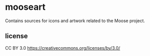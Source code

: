 mooseart
========

Contains sources for icons and artwork related to the Moose project.

license
-------
CC BY 3.0
https://creativecommons.org/licenses/by/3.0/